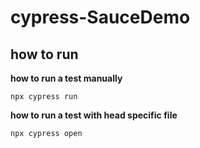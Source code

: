 # cypress-SauceDemo

## how to run

**how to run a test manually**
```
npx cypress run 
```

**how to run a test with head specific file**
```
npx cypress open 
```
